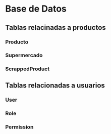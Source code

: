 

# Base de Datos

## Tablas relacinadas a productos

### Producto

### Supermercado

### ScrappedProduct

## Tablas relacionadas a usuarios

### User

### Role

### Permission
